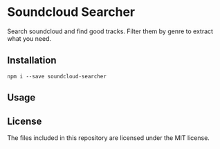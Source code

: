 # Soundcloud Searcher

Search soundcloud and find good tracks. Filter them by genre to extract what you need.

## Installation
```shell
npm i --save soundcloud-searcher
```

## Usage

## License

The files included in this repository are licensed under the MIT license.
